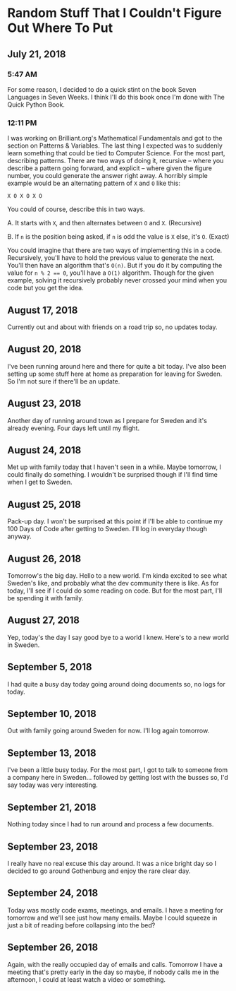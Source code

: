# Random Stuff That I Couldn't Figure Out Where To Put

## July 21, 2018

### 5:47 AM

For some reason, I decided to do a quick stint on the book Seven Languages in Seven Weeks. I think I'll do this book once I'm done with The Quick Python Book.

### 12:11 PM

I was working on Brilliant.org's Mathematical Fundamentals and got to the section on Patterns & Variables. The last thing I expected was to suddenly learn something that could be tied to Computer Science. For the most part, describing patterns. There are two ways of doing it, recursive – where you describe a pattern going forward, and explicit – where given the figure number, you could generate the answer right away. A horribly simple example would be an alternating pattern of `X` and `O` like this:

```
X O X O X O
```

You could of course, describe this in two ways.

A. It starts with `X`, and then alternates between `O` and `X`. (Recursive)

B. If `n` is the position being asked, if `n` is odd the value is `X` else, it's `O`. (Exact)

You could imagine that there are two ways of implementing this in a code. Recursively, you'll have to hold the previous value to generate the next. You'll then have an algorithm that's `O(n)`. But if you do it by computing the value for `n % 2 == 0`, you'll have a `O(1)` algorithm. Though for the given example, solving it recursively probably never crossed your mind when you code but you get the idea.

## August 17, 2018

Currently out and about with friends on a road trip so, no updates today.

## August 20, 2018

I've been running around here and there for quite a bit today. I've also been setting up some stuff here at home as preparation for leaving for Sweden. So I'm not sure if there'll be an update.

## August 23, 2018

Another day of running around town as I prepare for Sweden and it's already evening. Four days left until my flight.

## August 24, 2018

Met up with family today that I haven't seen in a while. Maybe tomorrow, I could finally do something. I wouldn't be surprised though if I'll find time when I get to Sweden.

## August 25, 2018

Pack-up day. I won't be surprised at this point if I'll be able to continue my 100 Days of Code after getting to Sweden. I'll log in everyday though anyway.

## August 26, 2018

Tomorrow's the big day. Hello to a new world. I'm kinda excited to see what Sweden's like, and probably what the dev community there is like. As for today, I'll see if I could do some reading on code. But for the most part, I'll be spending it with family.

## August 27, 2018

Yep, today's the day I say good bye to a world I knew. Here's to a new world in Sweden.

## September 5, 2018

I had quite a busy day today going around doing documents so, no logs for today.

## September 10, 2018

Out with family going around Sweden for now. I'll log again tomorrow.

## September 13, 2018

I've been a little busy today. For the most part, I got to talk to someone from a company here in Sweden... followed by getting lost with the busses so, I'd say today was very interesting.

## September 21, 2018

Nothing today since I had to run around and process a few documents.

## September 23, 2018

I really have no real excuse this day around. It was a nice bright day so I decided to go around Gothenburg and enjoy the rare clear day.

## September 24, 2018

Today was mostly code exams, meetings, and emails. I have a meeting for tomorrow and we'll see just how many emails. Maybe I could squeeze in just a bit of reading before collapsing into the bed?

## September 26, 2018

Again, with the really occupied day of emails and calls. Tomorrow I have a meeting that's pretty early in the day so maybe, if nobody calls me in the afternoon, I could at least watch a video or something.